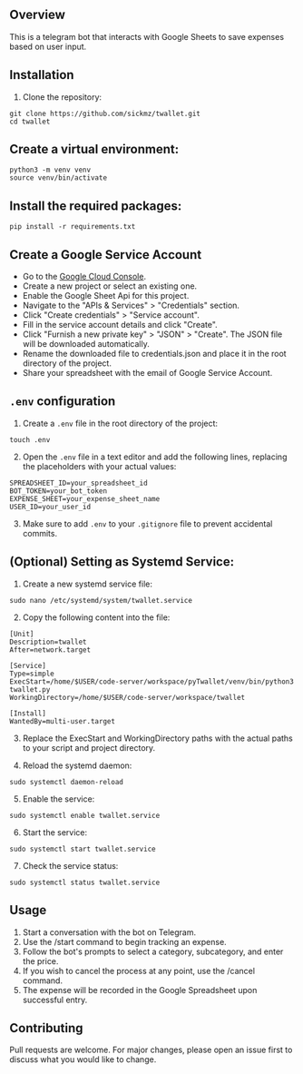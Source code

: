 ## Overview
This is a telegram bot that interacts with Google Sheets to save expenses based on user input.

## Installation

1. Clone the repository:

```
git clone https://github.com/sickmz/twallet.git
cd twallet
```

## Create a virtual environment:

```
python3 -m venv venv
source venv/bin/activate
```

## Install the required packages:

```
pip install -r requirements.txt
```

## Create a Google Service Account
- Go to the [Google Cloud Console](https://console.cloud.google.com/).
- Create a new project or select an existing one.
- Enable the Google Sheet Api for this project.
- Navigate to the "APIs & Services" > "Credentials" section.
- Click "Create credentials" > "Service account".
- Fill in the service account details and click "Create".
- Click "Furnish a new private key" > "JSON" > "Create". The JSON file will be downloaded automatically.
- Rename the downloaded file to credentials.json and place it in the root directory of the project.
- Share your spreadsheet with the email of Google Service Account.

## `.env` configuration

1. Create a `.env` file in the root directory of the project:

```
touch .env
```

2. Open the `.env` file in a text editor and add the following lines, replacing the placeholders with your actual values:

```
SPREADSHEET_ID=your_spreadsheet_id
BOT_TOKEN=your_bot_token
EXPENSE_SHEET=your_expense_sheet_name
USER_ID=your_user_id
```

3. Make sure to add `.env` to your `.gitignore` file to prevent accidental commits.

## (Optional) Setting as Systemd Service:

1. Create a new systemd service file:

```
sudo nano /etc/systemd/system/twallet.service
```

2. Copy the following content into the file:

```
[Unit]
Description=twallet
After=network.target

[Service]
Type=simple
ExecStart=/home/$USER/code-server/workspace/pyTwallet/venv/bin/python3 twallet.py
WorkingDirectory=/home/$USER/code-server/workspace/twallet

[Install]
WantedBy=multi-user.target
```

3. Replace the ExecStart and WorkingDirectory paths with the actual paths to your script and project directory.

4. Reload the systemd daemon:

```
sudo systemctl daemon-reload
```

5. Enable the service:

```
sudo systemctl enable twallet.service
```

6. Start the service:

```
sudo systemctl start twallet.service
```

7. Check the service status:

```
sudo systemctl status twallet.service
```

## Usage

1. Start a conversation with the bot on Telegram.
2. Use the /start command to begin tracking an expense.
3. Follow the bot's prompts to select a category, subcategory, and enter the price.
4. If you wish to cancel the process at any point, use the /cancel command.
5. The expense will be recorded in the Google Spreadsheet upon successful entry.

## Contributing

Pull requests are welcome. For major changes, please open an issue first to discuss what you would like to change.